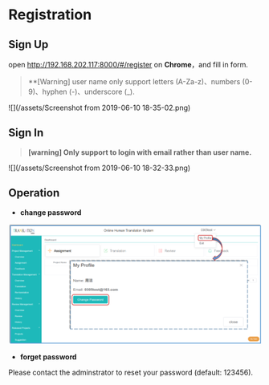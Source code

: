 # Registration

## Sign Up

open http://192.168.202.117:8000/#/register on **Chrome**，and fill in form.

> **[Warning] user name only support letters (A-Za-z)、numbers (0-9)、hyphen (-)、underscore (_).

![](/assets/Screenshot from 2019-06-10 18-35-02.png)

## Sign In

> **[warning] Only support to login with email rather than user name.**

![](/assets/Screenshot from 2019-06-10 18-32-33.png)

## Operation

- **change password**

<span id='change-password'></span>

![](/assets/user.change_password.png)

- **forget password**

Please contact the adminstrator to reset your password (default: 123456).


